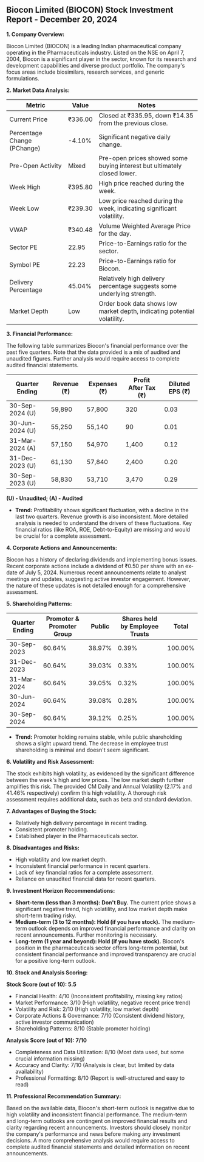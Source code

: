 ## Biocon Limited (BIOCON) Stock Investment Report - December 20, 2024

**1. Company Overview:**

Biocon Limited (BIOCON) is a leading Indian pharmaceutical company operating in the Pharmaceuticals industry.  Listed on the NSE on April 7, 2004, Biocon is a significant player in the sector, known for its research and development capabilities and diverse product portfolio.  The company's focus areas include biosimilars, research services, and generic formulations.

**2. Market Data Analysis:**

| Metric                     | Value          | Notes                                                              |
|-----------------------------|-----------------|----------------------------------------------------------------------|
| Current Price               | ₹336.00        | Closed at ₹335.95, down ₹14.35 from the previous close.             |
| Percentage Change (PChange) | -4.10%         | Significant negative daily change.                                   |
| Pre-Open Activity          | Mixed           | Pre-open prices showed some buying interest but ultimately closed lower. |
| Week High                    | ₹395.80        | High price reached during the week.                                  |
| Week Low                     | ₹239.30        | Low price reached during the week, indicating significant volatility. |
| VWAP                        | ₹340.48        | Volume Weighted Average Price for the day.                           |
| Sector PE                   | 22.95          | Price-to-Earnings ratio for the sector.                             |
| Symbol PE                   | 22.23          | Price-to-Earnings ratio for Biocon.                                 |
| Delivery Percentage         | 45.04%         | Relatively high delivery percentage suggests some underlying strength. |
| Market Depth                | Low             | Order book data shows low market depth, indicating potential volatility.|


**3. Financial Performance:**

The following table summarizes Biocon's financial performance over the past five quarters.  Note that the data provided is a mix of audited and unaudited figures.  Further analysis would require access to complete audited financial statements.

| Quarter Ending      | Revenue (₹) | Expenses (₹) | Profit After Tax (₹) | Diluted EPS (₹) |
|----------------------|--------------|--------------|-----------------------|-----------------|
| 30-Sep-2024 (U)     | 59,890       | 57,800       | 320                   | 0.03            |
| 30-Jun-2024 (U)     | 55,250       | 55,140       | 90                    | 0.01            |
| 31-Mar-2024 (A)     | 57,150       | 54,970       | 1,400                 | 0.12            |
| 31-Dec-2023 (U)     | 61,130       | 57,840       | 2,400                 | 0.20            |
| 30-Sep-2023 (U)     | 58,830       | 53,710       | 3,470                 | 0.29            |

**(U) - Unaudited; (A) - Audited**

* **Trend:**  Profitability shows significant fluctuation, with a decline in the last two quarters.  Revenue growth is also inconsistent.  More detailed analysis is needed to understand the drivers of these fluctuations.  Key financial ratios (like ROA, ROE, Debt-to-Equity) are missing and would be crucial for a complete assessment.

**4. Corporate Actions and Announcements:**

Biocon has a history of declaring dividends and implementing bonus issues.  Recent corporate actions include a dividend of ₹0.50 per share with an ex-date of July 5, 2024.  Numerous recent announcements relate to analyst meetings and updates, suggesting active investor engagement.  However, the nature of these updates is not detailed enough for a comprehensive assessment.

**5. Shareholding Patterns:**

| Quarter Ending | Promoter & Promoter Group | Public | Shares held by Employee Trusts | Total |
|-----------------|---------------------------|--------|-------------------------------|-------|
| 30-Sep-2023     | 60.64%                     | 38.97% | 0.39%                         | 100.00%|
| 31-Dec-2023     | 60.64%                     | 39.03% | 0.33%                         | 100.00%|
| 31-Mar-2024     | 60.64%                     | 39.05% | 0.32%                         | 100.00%|
| 30-Jun-2024     | 60.64%                     | 39.08% | 0.28%                         | 100.00%|
| 30-Sep-2024     | 60.64%                     | 39.12% | 0.25%                         | 100.00%|

* **Trend:** Promoter holding remains stable, while public shareholding shows a slight upward trend.  The decrease in employee trust shareholding is minimal and doesn't seem significant.

**6. Volatility and Risk Assessment:**

The stock exhibits high volatility, as evidenced by the significant difference between the week's high and low prices.  The low market depth further amplifies this risk.  The provided CM Daily and Annual Volatility (2.17% and 41.46% respectively) confirm this high volatility.  A thorough risk assessment requires additional data, such as beta and standard deviation.

**7. Advantages of Buying the Stock:**

* Relatively high delivery percentage in recent trading.
* Consistent promoter holding.
* Established player in the Pharmaceuticals sector.

**8. Disadvantages and Risks:**

* High volatility and low market depth.
* Inconsistent financial performance in recent quarters.
* Lack of key financial ratios for a complete assessment.
* Reliance on unaudited financial data for recent quarters.

**9. Investment Horizon Recommendations:**

* **Short-term (less than 3 months): Don't Buy.** The current price shows a significant negative trend, high volatility, and low market depth make short-term trading risky.
* **Medium-term (3 to 12 months): Hold (if you have stock).**  The medium-term outlook depends on improved financial performance and clarity on recent announcements.  Further monitoring is necessary.
* **Long-term (1 year and beyond): Hold (if you have stock).** Biocon's position in the pharmaceuticals sector offers long-term potential, but consistent financial performance and improved transparency are crucial for a positive long-term outlook.


**10. Stock and Analysis Scoring:**

**Stock Score (out of 10): 5.5**

* Financial Health: 4/10 (Inconsistent profitability, missing key ratios)
* Market Performance: 3/10 (High volatility, negative recent price trend)
* Volatility and Risk: 2/10 (High volatility, low market depth)
* Corporate Actions & Governance: 7/10 (Consistent dividend history, active investor communication)
* Shareholding Patterns: 8/10 (Stable promoter holding)

**Analysis Score (out of 10): 7/10**

* Completeness and Data Utilization: 8/10 (Most data used, but some crucial information missing)
* Accuracy and Clarity: 7/10 (Analysis is clear, but limited by data availability)
* Professional Formatting: 8/10 (Report is well-structured and easy to read)


**11. Professional Recommendation Summary:**

Based on the available data, Biocon's short-term outlook is negative due to high volatility and inconsistent financial performance.  The medium-term and long-term outlooks are contingent on improved financial results and clarity regarding recent announcements.  Investors should closely monitor the company's performance and news before making any investment decisions.  A more comprehensive analysis would require access to complete audited financial statements and detailed information on recent announcements.
